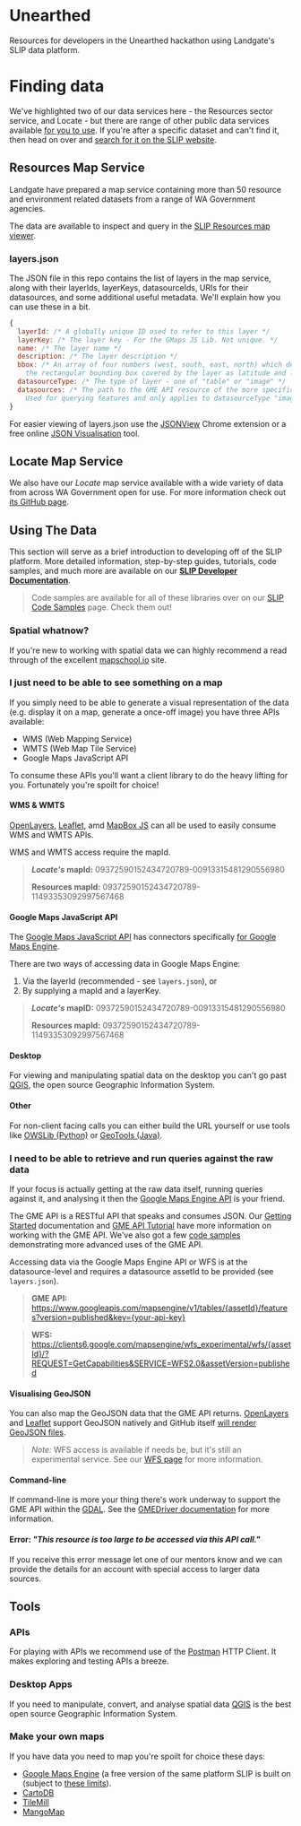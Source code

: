 Unearthed
=========

Resources for developers in the Unearthed hackathon using Landgate's SLIP data platform.

# Finding data

We've highlighted two of our data services here - the Resources sector service, and Locate - but there are range of other public data services available [for you to use](http://slip.landgate.wa.gov.au/Pages/Public-Services.aspx). If you're after a specific dataset and can't find it, then head on over and [search for it on the SLIP website](http://slip.landgate.wa.gov.au/).

## Resources Map Service
Landgate have prepared a map service containing more than 50 resource and environment related datasets from a range of WA Government agencies.

The data are available to inspect and query in the [SLIP Resources map viewer](https://mapsengine.google.com/09372590152434720789-11493353092997567468-4/mapview/?authuser=0).

### layers.json
The JSON file in this repo contains the list of layers in the map service, along with their layerIds, layerKeys, datasourceIds, URIs for their datasources, and some additional useful metadata. We'll explain how you can use these in a bit.

```javascript
{
  layerId: /* A globally unique ID used to refer to this layer */
  layerKey: /* The layer key - For the GMaps JS Lib. Not unique. */
  name: /* The layer name */
  description: /* The layer description */
  bbox: /* An array of four numbers (west, south, east, north) which define 
    the rectangular bounding box covered by the layer as latitude and longitude in decimal degrees */
  datasourceType: /* The type of layer - one of "table" or "image" */
  datasources: /* The path to the GME API resource of the more specific version of this asset. 
    Used for querying features and only applies to datasourceType "image". */
}
```

For easier viewing of layers.json use the [JSONView](https://chrome.google.com/webstore/detail/jsonview/chklaanhfefbnpoihckbnefhakgolnmc?hl=en) Chrome extension or a free online [JSON Visualisation](http://chris.photobooks.com/json/default.htm) tool.


## **Locate** Map Service
We also have our *Locate* map service available with a wide variety of data from across WA Government open for use. For more information check out [its GitHub page](https://github.com/Landgate/Locate).


## Using The Data
This section will serve as a brief introduction to developing off of the SLIP platform. More detailed information, step-by-step guides, tutorials, code samples, and much more are available on our **[SLIP Developer Documentation](https://github.com/Landgate/slip-developer-documentation/wiki)**.

> Code samples are available for all of these libraries over on our [SLIP Code Samples](https://github.com/Landgate/slip-code-samples) page. Check them out!

### Spatial whatnow?
If you're new to working with spatial data we can highly recommend a read through of the excellent [mapschool.io](http://mapschool.io/) site.

### I just need to be able to see something on a map
If you simply need to be able to generate a visual representation of the data (e.g. display it on a map, generate a once-off image) you have three APIs available:

- WMS (Web Mapping Service)
- WMTS (Web Map Tile Service)
- Google Maps JavaScript API

To consume these APIs you'll want a client library to do the heavy lifting for you. Fortunately you're spoilt for choice!

#### WMS & WMTS
[OpenLayers](http://ol3js.org/), [Leaflet](http://leafletjs.com/), amd [MapBox JS](https://www.mapbox.com/mapbox.js) can all be used to easily consume WMS and WMTS APIs.

WMS and WMTS access require the mapId.

> ***Locate's* mapId:** 09372590152434720789-00913315481290556980
>
> **Resources mapId:** 09372590152434720789-11493353092997567468

#### Google Maps JavaScript API
The [Google Maps JavaScript API](https://developers.google.com/maps/documentation/javascript/tutorial) has connectors specifically [for Google Maps Engine](https://developers.google.com/maps/documentation/javascript/mapsenginelayers).

There are two ways of accessing data in Google Maps Engine:

1. Via the layerId (recommended - see ```layers.json```), or
2. By supplying a mapId and a layerKey.

> ***Locate's* mapID:** 09372590152434720789-00913315481290556980
>
> **Resources mapId:** 09372590152434720789-11493353092997567468

#### Desktop
For viewing and manipulating spatial data on the desktop you can't go past [QGIS](http://www.qgis.org/en/site/), the open source Geographic Information System.

#### Other
For non-client facing calls you can either build the URL yourself or use tools like [OWSLib (Python)](https://pypi.python.org/pypi/OWSLib) or [GeoTools (Java)](http://geotools.org/).


### I need to be able to retrieve and run queries against the raw data
If your focus is actually getting at the raw data itself, running queries against it, and analysing it then the [Google Maps Engine API](https://developers.google.com/maps-engine/) is your friend.

The GME API is a RESTful API that speaks and consumes JSON. Our [Getting Started](https://github.com/Landgate/slip-developer-documentation/wiki/Getting-Started) documentation and [GME API Tutorial](https://github.com/Landgate/slip-developer-documentation/wiki/Tutorial-%231%3A-The-GME-API-%26-WFS) have more information on working with the GME API. We've also got a few [code samples](https://github.com/Landgate/slip-code-samples) demonstrating more advanced uses of the GME API.

Accessing data via the Google Maps Engine API or WFS is at the datasource-level and requires a datasource assetId to be provided (see ```layers.json```).

> **GME API:** https://www.googleapis.com/mapsengine/v1/tables/{assetId}/features?version=published&key={your-api-key}

> **WFS:** https://clients6.google.com/mapsengine/wfs_experimental/wfs/{assetId}/?REQUEST=GetCapabilities&SERVICE=WFS2.0&assetVersion=published

#### Visualising GeoJSON
You can also map the GeoJSON data that the GME API returns. [OpenLayers](http://openlayers.org/dev/examples/?q=geojson) and [Leaflet](http://leafletjs.com/examples/geojson.html) support GeoJSON natively and GitHub itself [will render GeoJSON files](https://help.github.com/articles/mapping-geojson-files-on-github).

> *Note:* WFS access is available if needs be, but it's still an experimental service. See our [WFS page](https://github.com/Landgate/slip-developer-documentation/wiki/WFS) for more information.

#### Command-line
If command-line is more your thing there's work underway to support the GME API within the [GDAL](http://www.gdal.org/). See the [GMEDriver documentation](http://trac.osgeo.org/gdal/wiki/GMEDriver) for more information.

#### Error: *"This resource is too large to be accessed via this API call."*
If you receive this error message let one of our mentors know and we can provide the details for an account with special access to larger data sources.


## Tools
### APIs
For playing with APIs we recommend use of the [Postman](http://www.getpostman.com/) HTTP Client. It makes exploring and testing APIs a breeze.

### Desktop Apps
If you need to manipulate, convert, and analyse spatial data [QGIS](http://www.qgis.org/en/site/) is the best open source Geographic Information System.

### Make your own maps
If you have data you need to map you're spoilt for choice these days:

* [Google Maps Engine](http://mapsengine.google.com) (a free version of the same platform SLIP is built on (subject to [these limits](https://support.google.com/mapsengine/answer/3342103?hl=en)).
* [CartoDB](http://cartodb.com/)
* [TileMill](https://www.mapbox.com/tilemill/)
* [MangoMap](http://mangomap.com/)
